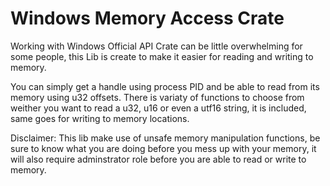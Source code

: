 # Windows Memory Access Crate
Working with Windows Official API Crate can be little overwhelming for some people, this Lib is create to make it easier for reading and writing to memory.

You can simply get a handle using process PID and be able to read from its memory using u32 offsets. There is variaty of functions to choose from weither you want to read a u32, u16 or even a utf16 string, it is included, same goes for writing to memory locations.

Disclaimer: This lib make use of unsafe memory manipulation functions, be sure to know what you are doing before you mess up with your memory, it will also require adminstrator role before you are able to read or write to memory.
